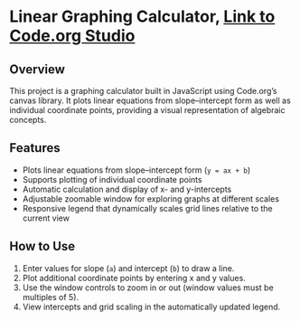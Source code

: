 # Linear Graphing Calculator,   [Link to Code.org Studio](https://studio.code.org/projects/applab/zyffN-ngNzarKnWpCVcwyKy8vwZWMS4inPnjrQhjXs4)

## Overview  
This project is a graphing calculator built in JavaScript using Code.org’s canvas library. It plots linear equations from slope–intercept form as well as individual coordinate points, providing a visual representation of algebraic concepts.  

## Features  
- Plots linear equations from slope–intercept form (`y = ax + b`)  
- Supports plotting of individual coordinate points  
- Automatic calculation and display of x- and y-intercepts  
- Adjustable zoomable window for exploring graphs at different scales  
- Responsive legend that dynamically scales grid lines relative to the current view  

## How to Use  
1. Enter values for slope (`a`) and intercept (`b`) to draw a line.  
2. Plot additional coordinate points by entering x and y values.  
3. Use the window controls to zoom in or out (window values must be multiples of 5).  
4. View intercepts and grid scaling in the automatically updated legend.  
